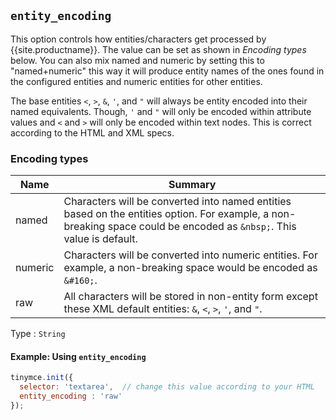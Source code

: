 ## `entity_encoding`

This option controls how entities/characters get processed by {{site.productname}}. The value can be set as shown in _Encoding types_ below. You can also mix named and numeric by setting this to "named+numeric" this way it will produce entity names of the ones found in the configured entities and numeric entities for other entities.

The base entities `<`, `>`, `&`, `'`, and `"` will always be entity encoded into their named equivalents. Though, `'` and `"` will only be encoded within attribute values and `<` and `>` will only be encoded within text nodes. This is correct according to the HTML and XML specs.

### Encoding types

| Name     | Summary          |
|----------|------------------|
| named    | Characters will be converted into named entities based on the entities option. For example, a non-breaking space could be encoded as `&nbsp;`. This value is default. |
| numeric  | Characters will be converted into numeric entities. For example, a non-breaking space would be encoded as `&#160;`. |
| raw      | All characters will be stored in non-entity form except these XML default entities: ```&```, ```<```, ```>```, ```'```, and ```"```. |

Type
: `String`

#### Example: Using `entity_encoding`

```js
tinymce.init({
  selector: 'textarea',  // change this value according to your HTML
  entity_encoding : 'raw'
});
```
